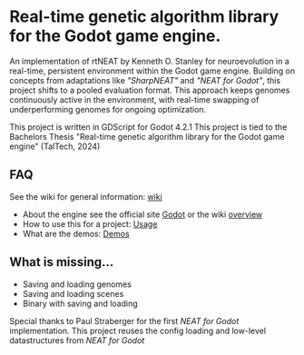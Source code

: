 # Real-time genetic algorithm library for the Godot game engine.

An implementation of rtNEAT by Kenneth O. Stanley for neuroevolution in a real-time, persistent environment within the Godot game engine. Building on concepts from adaptations like <i>"SharpNEAT"</i> and <i>"NEAT for Godot"</i>, this project shifts to a pooled evaluation format. This approach keeps genomes continuously active in the environment, with real-time swapping of underperforming genomes for ongoing optimization. 

This project is written in GDScript for Godot 4.2.1
This project is tied to the Bachelors Thesis "Real-time genetic algorithm library for the Godot game engine" (TalTech, 2024)

## FAQ

See the wiki for general information: [wiki](https://github.com/stetera/rtneat_godot/wiki)

- About the engine see the official site [Godot](https://godotengine.org/) or the wiki [overview](https://github.com/stetera/rtneat_godot/wiki/About-Godot)
- How to use this for a project: [Usage](https://github.com/stetera/rtneat_godot/wiki/Usage)
- What are the demos: [Demos](https://github.com/stetera/rtneat_godot/wiki/About-the-Demos)

## What is missing...

- Saving and loading genomes
- Saving and loading scenes
- Binary with saving and loading


Special thanks to Paul Straberger for the first <i>NEAT for Godot</i> implementation.
This project reuses the config loading and low-level datastructures from <i>NEAT for Godot</i>
